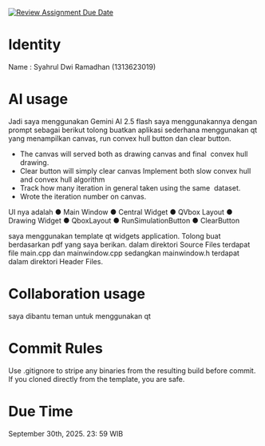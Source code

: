 [![Review Assignment Due Date](https://classroom.github.com/assets/deadline-readme-button-22041afd0340ce965d47ae6ef1cefeee28c7c493a6346c4f15d667ab976d596c.svg)](https://classroom.github.com/a/T_SwjO2j)
# Identity
Name : Syahrul Dwi Ramadhan (1313623019)

# AI usage
Jadi saya menggunakan Gemini AI 2.5 flash
saya menggunakannya dengan prompt sebagai berikut
tolong buatkan aplikasi sederhana menggunakan qt yang menampilkan canvas, run convex hull button dan clear button. 
* The canvas will served both as drawing canvas and final 
convex hull drawing. 
* Clear button will simply clear canvas
Implement both slow convex hull and convex hull algorithm
* Track how many iteration in general taken using the same 
dataset. 
* Wrote the iteration number on canvas.

UI nya adalah 
● Main Window
● Central Widget
● QVbox Layout
● Drawing Widget
● QboxLayout
● RunSimulationButton
● ClearButton

saya menggunakan template qt widgets application. Tolong buat berdasarkan pdf yang saya berikan. dalam direktori Source Files terdapat file main.cpp dan mainwindow.cpp sedangkan mainwindow.h terdapat dalam direktori Header Files.

# Collaboration usage
saya dibantu teman untuk menggunakan qt 

# Commit Rules
Use .gitignore to stripe any binaries from the resulting build before commit.  If you cloned directly from the template, you are safe. 

# Due Time
September 30th, 2025. 23: 59 WIB
